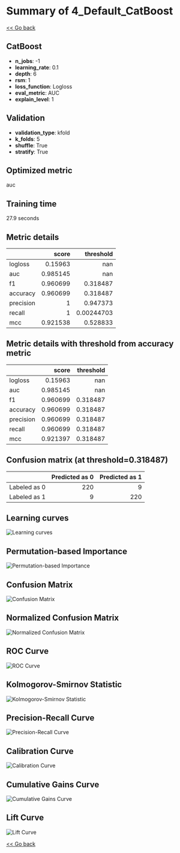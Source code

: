 # Summary of 4_Default_CatBoost

[<< Go back](../README.md)


## CatBoost
- **n_jobs**: -1
- **learning_rate**: 0.1
- **depth**: 6
- **rsm**: 1
- **loss_function**: Logloss
- **eval_metric**: AUC
- **explain_level**: 1

## Validation
 - **validation_type**: kfold
 - **k_folds**: 5
 - **shuffle**: True
 - **stratify**: True

## Optimized metric
auc

## Training time

27.9 seconds

## Metric details
|           |    score |    threshold |
|:----------|---------:|-------------:|
| logloss   | 0.15963  | nan          |
| auc       | 0.985145 | nan          |
| f1        | 0.960699 |   0.318487   |
| accuracy  | 0.960699 |   0.318487   |
| precision | 1        |   0.947373   |
| recall    | 1        |   0.00244703 |
| mcc       | 0.921538 |   0.528833   |


## Metric details with threshold from accuracy metric
|           |    score |   threshold |
|:----------|---------:|------------:|
| logloss   | 0.15963  |  nan        |
| auc       | 0.985145 |  nan        |
| f1        | 0.960699 |    0.318487 |
| accuracy  | 0.960699 |    0.318487 |
| precision | 0.960699 |    0.318487 |
| recall    | 0.960699 |    0.318487 |
| mcc       | 0.921397 |    0.318487 |


## Confusion matrix (at threshold=0.318487)
|              |   Predicted as 0 |   Predicted as 1 |
|:-------------|-----------------:|-----------------:|
| Labeled as 0 |              220 |                9 |
| Labeled as 1 |                9 |              220 |

## Learning curves
![Learning curves](learning_curves.png)

## Permutation-based Importance
![Permutation-based Importance](permutation_importance.png)
## Confusion Matrix

![Confusion Matrix](confusion_matrix.png)


## Normalized Confusion Matrix

![Normalized Confusion Matrix](confusion_matrix_normalized.png)


## ROC Curve

![ROC Curve](roc_curve.png)


## Kolmogorov-Smirnov Statistic

![Kolmogorov-Smirnov Statistic](ks_statistic.png)


## Precision-Recall Curve

![Precision-Recall Curve](precision_recall_curve.png)


## Calibration Curve

![Calibration Curve](calibration_curve_curve.png)


## Cumulative Gains Curve

![Cumulative Gains Curve](cumulative_gains_curve.png)


## Lift Curve

![Lift Curve](lift_curve.png)



[<< Go back](../README.md)
